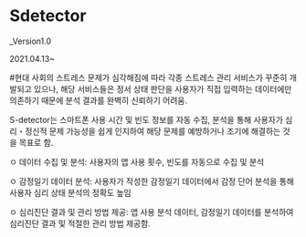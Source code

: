 # Sdetector

_Version1.0

2021.04.13~

#현대 사회의 스트레스 문제가 심각해짐에 따라 각종 스트레스 관리 서비스가 꾸준히 개발되고 있으나, 해당 서비스들은 정서 상태 판단을 사용자가 직접 입력하는 데이터에만 의존하기 때문에 분석 결과를 완벽히 신뢰하기 어려움.

 S-detector는 스마트폰 사용 시간 및 빈도 정보를 자동 수집, 분석을 통해 사용자가 심리・정신적 문제 가능성을 쉽게 인지하여 해당 문제를 예방하거나 조기에 해결하는 것을 목표로 함.


ㅇ 데이터 수집 및 분석: 사용자의 앱 사용 횟수, 빈도를 자동으로 수집 및 분석

ㅇ 감정일기 데이터 분석: 사용자가 작성한 감정일기 데이터에서 감정 단어 분석을 통해 사용자 심리 상태 분석의 정확도 높임

ㅇ 심리진단 결과 및 관리 방법 제공: 앱 사용 분석 데이터, 감정일기 데이터를 분석하여 심리진단 결과 및 적절한 관리 방법 제공함.

